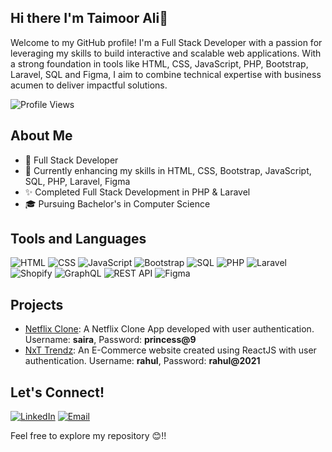 ## Hi there I'm Taimoor Ali👋
Welcome to my GitHub profile! I'm a Full Stack Developer with a passion for leveraging my skills to build interactive and scalable web applications. With a strong foundation in tools like HTML, CSS, JavaScript, PHP, Bootstrap, Laravel, SQL and Figma, I aim to combine technical expertise with business acumen to deliver impactful solutions.


![Profile Views](https://komarev.com/ghpvc/?username=taimoorali-code&color=blueviolet)

## About Me
- 💼 Full Stack Developer
- 🌱 Currently enhancing my skills in HTML, CSS, Bootstrap, JavaScript, SQL, PHP, Laravel, Figma
- ✨ Completed Full Stack Development in PHP & Laravel
- 🎓 Pursuing Bachelor's in Computer Science

## Tools and Languages
![HTML](https://img.shields.io/badge/HTML-FF4500?style=flat&logo=html5&logoColor=white)
![CSS](https://img.shields.io/badge/CSS-1572B6?style=flat&logo=css3&logoColor=white)
![JavaScript](https://img.shields.io/badge/JavaScript-F7DF1E?style=flat&logo=javascript&logoColor=black)
![Bootstrap](https://img.shields.io/badge/Bootstrap-563D7C?style=flat&logo=bootstrap&logoColor=white)
![SQL](https://img.shields.io/badge/SQL-4479A1?style=flat&logo=postgresql&logoColor=white)
![PHP](https://img.shields.io/badge/PHP-777BB4?style=flat&logo=php&logoColor=white)
![Laravel](https://img.shields.io/badge/Laravel-FF2D20?style=flat&logo=laravel&logoColor=white)
![Shopify](https://img.shields.io/badge/Shopify-7AB55C?style=flat&logo=shopify&logoColor=white)
![GraphQL](https://img.shields.io/badge/GraphQL-E10098?style=flat&logo=graphql&logoColor=white)
![REST API](https://img.shields.io/badge/REST%20API-02569B?style=flat&logo=api&logoColor=white)
![Figma](https://img.shields.io/badge/Figma-F24E1E?style=flat&logo=figma&logoColor=white)


## Projects
- [Netflix Clone](https://reactjsmini.ccbp.tech/login):  A Netflix Clone App developed with user authentication. Username: **saira**,  Password: **princess@9**
- [NxT Trendz](https://reactjsmini.ccbp.tech/login):  An E-Commerce website created using ReactJS with user authentication. Username: **rahul**,  Password: **rahul@2021**

## Let's Connect!
[![LinkedIn](https://img.shields.io/badge/LinkedIn-0077B5?style=flat&logo=linkedin&logoColor=white)](https://www.linkedin.com/in/prasanya-shankar/)
[![Email](https://img.shields.io/badge/Email-D14836?style=flat&logo=gmail&logoColor=white)](mailto:prasanya.webdev@gmail.com)

Feel free to explore my repository 😊!!
